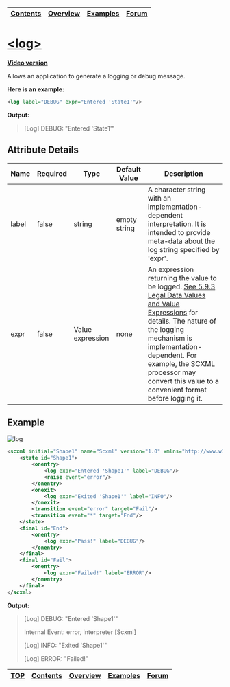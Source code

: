 <a name="top-anchor">
	
[Contents](../README.md#table-of-contents)|[Overview](../README.md#scxml-overview)|[Examples](../README.md#examples)|[Forum](https://github.com/alexzhornyak/SCXML-tutorial/discussions)|
---|---|---|---|

# [\<log\>](https://www.w3.org/TR/scxml/#log)

**[Video version](https://youtu.be/tbFZsiTfOKA)**

Allows an application to generate a logging or debug message.

**Here is an example:**
```xml
<log label="DEBUG" expr="Entered 'State1'"/>
```
**Output:**
> \[Log\] DEBUG: "Entered 'State1'"

## Attribute Details
Name|Required|Type|Default Value|Description|
---|---|---|---|---|
label	|false		|string	|empty string		|A character string with an implementation-dependent interpretation. It is intended to provide meta-data about the log string specified by 'expr'.
expr	|false		|Value expression	|none		|An expression returning the value to be logged. [See 5.9.3 Legal Data Values and Value Expressions](https://www.w3.org/TR/scxml/#ValueExpressions) for details. The nature of the logging mechanism is implementation-dependent. For example, the SCXML processor may convert this value to a convenient format before logging it.

## Example
![log](https://user-images.githubusercontent.com/18611095/28259039-03c5de9a-6add-11e7-8b70-e4384f63beaa.png)

```xml
<scxml initial="Shape1" name="Scxml" version="1.0" xmlns="http://www.w3.org/2005/07/scxml">
	<state id="Shape1">
		<onentry>
			<log expr="Entered 'Shape1'" label="DEBUG"/>
			<raise event="error"/>
		</onentry>
		<onexit>
			<log expr="Exited 'Shape1'" label="INFO"/>
		</onexit>
		<transition event="error" target="Fail"/>
		<transition event="*" target="End"/>
	</state>
	<final id="End">
		<onentry>
			<log expr="Pass!" label="DEBUG"/>
		</onentry>
	</final>
	<final id="Fail">
		<onentry>
			<log expr="Failed!" label="ERROR"/>
		</onentry>
	</final>
</scxml>
```

**Output:**
> \[Log\] DEBUG: "Entered 'Shape1'"
>
> Internal Event: error, interpreter \[Scxml\]
>
> \[Log\] INFO: "Exited 'Shape1'"
>
> \[Log\] ERROR: "Failed!"

[TOP](#top-anchor)|[Contents](../README.md#table-of-contents)|[Overview](../README.md#scxml-overview)|[Examples](../README.md#examples)|[Forum](https://github.com/alexzhornyak/SCXML-tutorial/discussions)|
---|---|---|---|---|
